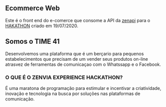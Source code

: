 ## Ecommerce Web

Este é o front end do e-comerce que consome a API da [zenapi](https://zenapi.zenvia.com/) para o [HAKATHON](https://zenapi.zenvia.com/zex_hackathon) criado em 19/07/2020.

## Somos o TIME 41
Desenvolvemos uma plataforma que é um berçario para pequenos estabelecimentos que precisam de um vender seus produtos on-line atrasvez de ferramentas de comunicaçao com o Whatssapp e o Facebook.

### O QUE É O ZENVIA EXPERIENCE HACKATHON?

É uma maratona de programação para estimular e incentivar a criatividade, inovação e tecnologia na busca por soluções nas plataformas de comunicação.
